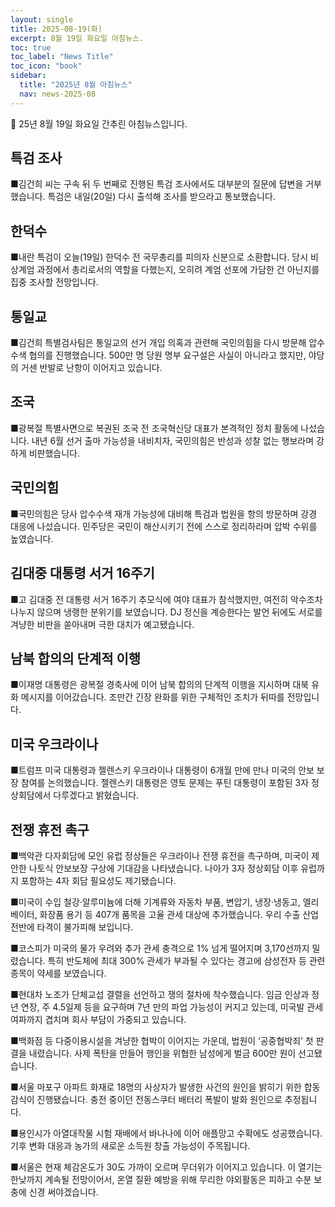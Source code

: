 ```yaml
---
layout: single
title: 2025-08-19(화)
excerpt: 8월 19일 화요일 아침뉴스.
toc: true
toc_label: "News Title"
toc_icon: "book"
sidebar:
  title: "2025년 8월 아침뉴스"
  nav: news-2025-08
---
```


📮 25년 8월 19일 화요일 간추린 아침뉴스입니다.

## 특검 조사 
■김건희 씨는 구속 뒤 두 번째로 진행된 특검 조사에서도 대부분의 질문에 답변을 거부했습니다. 특검은 내일(20일) 다시 출석해 조사를 받으라고 통보했습니다.

## 한덕수
■내란 특검이 오늘(19일) 한덕수 전 국무총리를 피의자 신분으로 소환합니다. 당시 비상계엄 과정에서 총리로서의 역할을 다했는지, 오히려 계엄 선포에 가담한 건 아닌지를 집중 조사할 전망입니다.

## 통일교
■김건희 특별검사팀은 통일교의 선거 개입 의혹과 관련해 국민의힘을 다시 방문해 압수수색 협의를 진행했습니다. 500만 명 당원 명부 요구설은 사실이 아니라고 했지만, 야당의 거센 반발로 난항이 이어지고 있습니다.

## 조국
■광복절 특별사면으로 복권된 조국 전 조국혁신당 대표가 본격적인 정치 활동에 나섰습니다. 내년 6월 선거 출마 가능성을 내비치자, 국민의힘은 반성과 성찰 없는 행보라며 강하게 비판했습니다.

## 국민의힘
■국민의힘은 당사 압수수색 재개 가능성에 대비해 특검과 법원을 항의 방문하며 강경 대응에 나섰습니다. 민주당은 국민이 해산시키기 전에 스스로 정리하라며 압박 수위를 높였습니다.

## 김대중 대통령 서거 16주기
■고 김대중 전 대통령 서거 16주기 추모식에 여야 대표가 참석했지만, 여전히 악수조차 나누지 않으며 냉랭한 분위기를 보였습니다. DJ 정신을 계승한다는 발언 뒤에도 서로를 겨냥한 비판을 쏟아내며 극한 대치가 예고됐습니다.

## 남북 합의의 단계적 이행
■이재명 대통령은 광복절 경축사에 이어 남북 합의의 단계적 이행을 지시하며 대북 유화 메시지를 이어갔습니다. 조만간 긴장 완화를 위한 구체적인 조치가 뒤따를 전망입니다.

## 미국 우크라이나
■트럼프 미국 대통령과 젤렌스키 우크라이나 대통령이 6개월 만에 만나 미국의 안보 보장 참여를 논의했습니다. 젤렌스키 대통령은 영토 문제는 푸틴 대통령이 포함된 3자 정상회담에서 다루겠다고 밝혔습니다.

## 전쟁 휴전 촉구
■백악관 다자회담에 모인 유럽 정상들은 우크라이나 전쟁 휴전을 촉구하며, 미국이 제안한 나토식 안보보장 구상에 기대감을 나타냈습니다. 나아가 3자 정상회담 이후 유럽까지 포함하는 4자 회담 필요성도 제기됐습니다.

■미국이 수입 철강·알루미늄에 더해 기계류와 자동차 부품, 변압기, 냉장·냉동고, 엘리베이터, 화장품 용기 등 407개 품목을 고율 관세 대상에 추가했습니다. 우리 수출 산업 전반에 타격이 불가피해 보입니다.

■코스피가 미국의 물가 우려와 추가 관세 충격으로 1% 넘게 떨어지며 3,170선까지 밀렸습니다. 특히 반도체에 최대 300% 관세가 부과될 수 있다는 경고에 삼성전자 등 관련 종목이 약세를 보였습니다.

■현대차 노조가 단체교섭 결렬을 선언하고 쟁의 절차에 착수했습니다. 임금 인상과 정년 연장, 주 4.5일제 등을 요구하며 7년 만의 파업 가능성이 커지고 있는데, 미국발 관세 여파까지 겹치며 회사 부담이 가중되고 있습니다.

■백화점 등 다중이용시설을 겨냥한 협박이 이어지는 가운데, 법원이 ‘공중협박죄’ 첫 판결을 내렸습니다. 사제 폭탄을 만들어 행인을 위협한 남성에게 벌금 600만 원이 선고됐습니다.

■서울 마포구 아파트 화재로 18명의 사상자가 발생한 사건의 원인을 밝히기 위한 합동 감식이 진행됐습니다. 충전 중이던 전동스쿠터 배터리 폭발이 발화 원인으로 추정됩니다.

■용인시가 아열대작물 시험 재배에서 바나나에 이어 애플망고 수확에도 성공했습니다. 기후 변화 대응과 농가의 새로운 소득원 창출 가능성이 주목됩니다.

■서울은 현재 체감온도가 30도 가까이 오르며 무더위가 이어지고 있습니다. 이 열기는 한낮까지 계속될 전망이어서, 온열 질환 예방을 위해 무리한 야외활동은 피하고 수분 보충에 신경 써야겠습니다.
